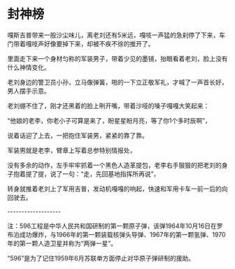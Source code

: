 # 封神榜

嘎斯吉普带来一股沙尘味儿，离老刘还有5米远，嘎吱一声猛的急刹停了下来，车门带着嘎吱声好像要掉下来，却被不疾不徐的推开了。

里面走下来一个身材匀称的军装男子，带着少见的墨镜，抬眼看着老刘，脸上没有什么神情变化。

老刘身边的警卫员小孙，立马像弹簧，啪的一下立正敬军礼，才喊了一声首长好，男人摆手示意。

老刘绷不住了，刚才还黑着的脸上咧开嘴，带着沙哑的嗓子嘎嘎大笑起来：

“他娘的老李，你老小子可算是来了，盼星星盼月亮，等了你1个多时辰啊”，

说着话迎了上去，一把抱住军装男，紧紧的靠了靠。

军装男就是老李，臂章上写着总参特别情报处，

没有多余的动作，左手牢牢抓着一个黑色人造革提包，老李右手狠狠的把老刘的身子抱着提了提，说了一句：“走，先回基地指挥所再说”，

转身就推着老刘上了军用吉普，发动机嘎嘎的响起，快速和军用卡车一前一后的向回驶去。

\-------------------



















注：596工程是中华人民共和国研制的第一颗原子弹，该弹1964年10月16日在罗布泊成功爆炸，与1966年的第一颗装载核弹头导弹、1967年的第一颗氢弹、1970年的第一颗人造卫星并称为“两弹一星”。

“596”是为了记住1959年6月苏联单方面停止对华原子弹研制的援助。
